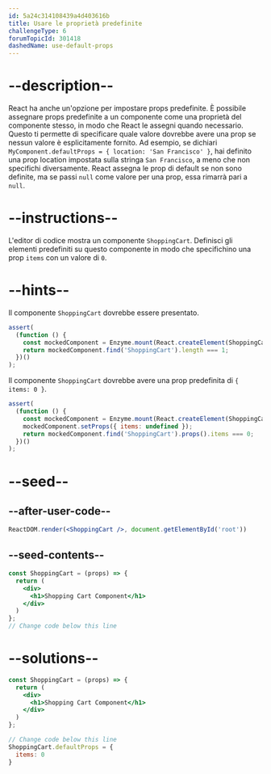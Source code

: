 ```yaml
---
id: 5a24c314108439a4d403616b
title: Usare le proprietà predefinite
challengeType: 6
forumTopicId: 301418
dashedName: use-default-props
---
```


# --description--

React ha anche un'opzione per impostare props predefinite. È possibile assegnare props predefinite a un componente come una proprietà del componente stesso, in modo che React le assegni quando necessario. Questo ti permette di specificare quale valore dovrebbe avere una prop se nessun valore è esplicitamente fornito. Ad esempio, se dichiari `MyComponent.defaultProps = { location: 'San Francisco' }`, hai definito una prop location impostata sulla stringa `San Francisco`, a meno che non specifichi diversamente. React assegna le prop di default se non sono definite, ma se passi `null` come valore per una prop, essa rimarrà pari a `null`.

# --instructions--

L'editor di codice mostra un componente `ShoppingCart`. Definisci gli elementi predefiniti su questo componente in modo che specifichino una prop `items` con un valore di `0`.

# --hints--

Il componente `ShoppingCart` dovrebbe essere presentato.

```js
assert(
  (function () {
    const mockedComponent = Enzyme.mount(React.createElement(ShoppingCart));
    return mockedComponent.find('ShoppingCart').length === 1;
  })()
);
```

Il componente `ShoppingCart` dovrebbe avere una prop predefinita di `{ items: 0 }`.

```js
assert(
  (function () {
    const mockedComponent = Enzyme.mount(React.createElement(ShoppingCart));
    mockedComponent.setProps({ items: undefined });
    return mockedComponent.find('ShoppingCart').props().items === 0;
  })()
);
```

# --seed--

## --after-user-code--

```jsx
ReactDOM.render(<ShoppingCart />, document.getElementById('root'))
```

## --seed-contents--

```jsx
const ShoppingCart = (props) => {
  return (
    <div>
      <h1>Shopping Cart Component</h1>
    </div>
  )
};
// Change code below this line
```

# --solutions--

```jsx
const ShoppingCart = (props) => {
  return (
    <div>
      <h1>Shopping Cart Component</h1>
    </div>
  )
};

// Change code below this line
ShoppingCart.defaultProps = {
  items: 0
}
```
